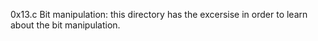 0x13.c Bit manipulation: this directory has the excersise in order to learn about the bit manipulation.
